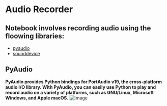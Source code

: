 # Audio Recorder
## Notebook involves recording audio using the floowing libraries:
 * [pyaudio](https://pypi.org/project/PyAudio/)
 * [sounddevice](https://pypi.org/project/sounddevice/)
## PyAudio
**PyAudio provides Python bindings for PortAudio v19, the cross-platform audio I/O library. With PyAudio, you can easily use Python to play and record audio on a variety of platforms, such as GNU/Linux, Microsoft Windows, and Apple macOS.**
![image](https://github.com/ThisIs-Developer/Python/assets/109382325/b1406c1c-c15d-4788-8caa-3d54fd7bdbad)
